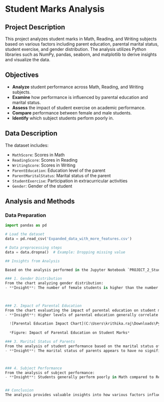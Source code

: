 # Student Marks Analysis

## Project Description
This project analyzes student marks in Math, Reading, and Writing subjects based on various factors including parent education, parental marital status, student exercise, and gender distribution. The analysis utilizes Python libraries such as NumPy, pandas, seaborn, and matplotlib to derive insights and visualize the data.

## Objectives
- **Analyze** student performance across Math, Reading, and Writing subjects.
- **Examine** how performance is influenced by parental education and marital status.
- **Assess** the impact of student exercise on academic performance.
- **Compare** performance between female and male students.
- **Identify** which subject students perform poorly in.

## Data Description
The dataset includes:
- `MathScore`: Scores in Math
- `ReadingScore`: Scores in Reading
- `WritingScore`: Scores in Writing
- `ParentEducation`: Education level of the parent
- `ParentMaritalStatus`: Marital status of the parent
- `StudentExercise`: Participation in extracurricular activities
- `Gender`: Gender of the student

## Analysis and Methods

### Data Preparation
```python
import pandas as pd

# Load the dataset
data = pd.read_csv('Expanded_data_with_more_features.csv')

# Data preprocessing steps
data = data.dropna()  # Example: Dropping missing value

## Insights from Analysis

Based on the analysis performed in the Jupyter Notebook `PROJECT_2_Student Marks Analysis.ipynb`, we have derived the following insights:

### 1. Gender Distribution
From the chart analyzing gender distribution:
- **Insight**: The number of female students is higher than the number of male students in the dataset.
  
 

### 2. Impact of Parental Education
From the chart evaluating the impact of parental education on student marks:
- **Insight**: Higher levels of parental education generally correlate with better student performance in Math, Reading, and Writing.

  ![Parental Education Impact Chart](C:\Users\krithika.raj\Downloads\Python Project New\Gender_Distribution.png)
  
  *Figure: Impact of Parental Education on Student Marks*

### 3. Marital Status of Parents
From the analysis of student performance based on the marital status of parents:
- **Insight**: The marital status of parents appears to have no significant impact on student marks.



### 4. Subject Performance
From the analysis of subject performance:
- **Insight**: Students generally perform poorly in Math compared to Reading and Writing.


## Conclusion
The analysis provides valuable insights into how various factors influence student performance. The key takeaways include the significant impact of parental education on student marks and the observation that students have relatively poorer performance in Math.





